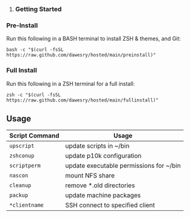 1. ### Getting Started

### Pre-Install
Run this following in a BASH terminal to install ZSH & themes, and Git:

```
bash -c "$(curl -fsSL https://raw.github.com/dawesry/hosted/main/preinstall)"
```

### Full Install
Run this following in a ZSH terminal for a full install:

```
zsh -c "$(curl -fsSL https://raw.github.com/dawesry/hosted/main/fullinstall)"
```


## Usage

| Script Command | Usage |
|---	|---	|
| `upscript` | update scripts in ~/bin |
| `zshconup` | update p10k configuration |
| `scriptperm` | update executable permissions for ~/bin |
| `nascon` | mount NFS share |
| `cleanup` | remove *.old directories |
| `packup` | update machine packages |
| `*clientname` | SSH connect to specified client |


